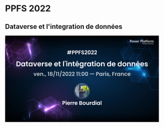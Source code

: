 # PPFS 2022
## Dataverse et l'integration de données
![Dataverse et l'integration de données!](./Bourdial_-_Dataverse_et_lintegration_de_donnees_386318.jpeg "Dataverse et l'integration de données")
